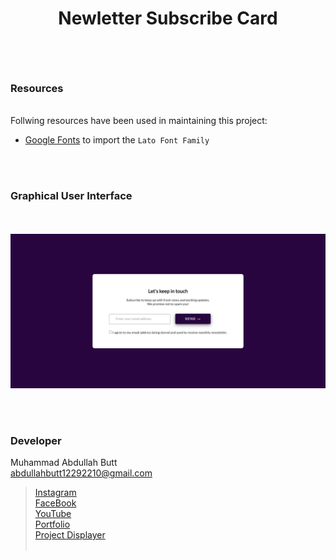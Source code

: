 <h1 align="center">
  
Newletter Subscribe Card

</h1>


<br><br>
<!-- ................................................................................................................................. -->


### Resources
<br>
Follwing resources have been used in maintaining this project:

- [Google Fonts]() to import the `Lato Font Family`


<br><br>

<!-- ................................................................................................................................. -->






### Graphical User Interface
<br>
<br>

<img src="https://github.com/AbdullahButt2611/Cards_Designs/blob/main/Newletter%20Subscribe%20Card/demo.png" />

<br><br>
<!-- ................................................................................................................................. -->





### Developer

Muhammad Abdullah Butt <br>
abdullahbutt12292210@gmail.com <br>
> [Instagram](https://www.instagram.com/abdullah.butt.22/)<br>
> [FaceBook](https://www.facebook.com/profile.php?id=100076291614529)<br>
> [YouTube](https://www.youtube.com/channel/UCnuOFQyMywg-KuoN-lmav1Q)<br>
> [Portfolio](https://rebrand.ly/MuhammadAbdullahButt_MABCORP)<br>
> [Project Displayer]( https://rebrand.ly/ProjectDisplayer_MABCORP)
<br><br>
<!-- ................................................................................................................................. -->






